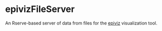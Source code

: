 # epivizFileServer

An Rserve-based server of data from files for the [epiviz](http://epiviz.org) visualization tool.
